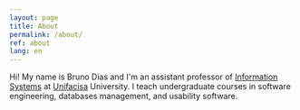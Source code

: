 ```yaml
---
layout: page
title: About
permalink: /about/
ref: about
lang: en
---
```


Hi! My name is Bruno Dias and I'm an assistant professor of [Information Systems](http://www.cesed.br/portal/?page_id=21423) at [Unifacisa](http://www.cesed.br/portal/) University. I teach undergraduate courses in software engineering, databases management, and usability software. 
